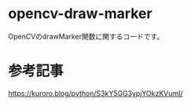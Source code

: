 # opencv-draw-marker
OpenCVのdrawMarker関数に関するコードです。

# 参考記事
https://kuroro.blog/python/S3kY5GG3ypjYOkzKVumI/
